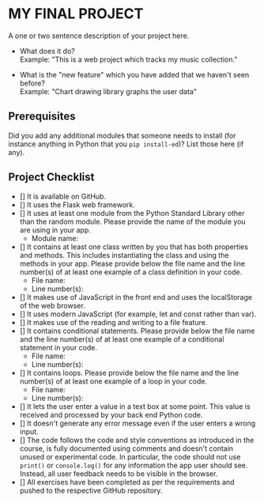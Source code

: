 # MY FINAL PROJECT
A one or two sentence description of your project here.

- What does it do?  
  Example: "This is a web project which tracks my music collection."

- What is the "new feature" which you have added that we haven't seen before?  
  Example: "Chart drawing library graphs the user data"

## Prerequisites
Did you add any additional modules that someone needs to install (for instance anything in Python that you `pip install-ed`)? 
List those here (if any).

## Project Checklist
- [] It is available on GitHub.
- [] It uses the Flask web framework.
- [] It uses at least one module from the Python Standard Library other than the random module.
  Please provide the name of the module you are using in your app.
  - Module name:
- [] It contains at least one class written by you that has both properties and methods.
  This includes instantiating the class and using the methods in your app.
  Please provide below the file name and the line number(s) of at least one example of a class definition in your code.
  - File name:
  - Line number(s):
- [] It makes use of JavaScript in the front end and uses the localStorage of the web browser.
- [] It uses modern JavaScript (for example, let and const rather than var).
- [] It makes use of the reading and writing to a file feature.
- [] It contains conditional statements. Please provide below the file name and the line number(s) of at least
  one example of a conditional statement in your code.
  - File name:
  - Line number(s):
- [] It contains loops. Please provide below the file name and the line number(s) of at least
  one example of a loop in your code.
  - File name:
  - Line number(s):
- [] It lets the user enter a value in a text box at some point.
  This value is received and processed by your back end Python code.
- [] It doesn't generate any error message even if the user enters a wrong input.
- [] The code follows the code and style conventions as introduced in the course, is fully documented using comments and doesn't contain unused or experimental code. 
  In particular, the code should not use `print()` or `console.log()` for any information the app user should see. Instead, all user feedback needs to be visible in the browser.  
- [] All exercises have been completed as per the requirements and pushed to the respective GitHub repository.